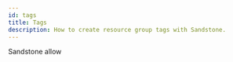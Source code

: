 ```yaml
---
id: tags
title: Tags
description: How to create resource group tags with Sandstone.
---
```


Sandstone allow
